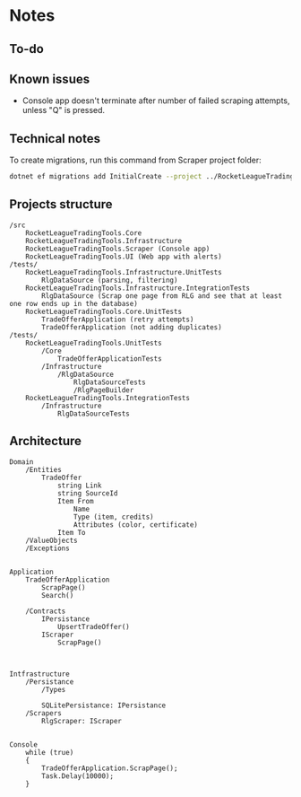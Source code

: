 # Notes

## To-do

## Known issues

- Console app doesn't terminate after number of failed scraping attempts, unless "Q" is pressed.

## Technical notes

To create migrations, run this command from Scraper project folder:

```bash
dotnet ef migrations add InitialCreate --project ../RocketLeagueTradingTools.Infrastructure --output-dir "Persistence/SQLite/Migrations"
```

## Projects structure

```
/src
	RocketLeagueTradingTools.Core
	RocketLeagueTradingTools.Infrastructure
	RocketLeagueTradingTools.Scraper (Console app)
	RocketLeagueTradingTools.UI (Web app with alerts)
/tests/
	RocketLeagueTradingTools.Infrastructure.UnitTests
		RlgDataSource (parsing, filtering)
	RocketLeagueTradingTools.Infrastructure.IntegrationTests
		RlgDataSource (Scrap one page from RLG and see that at least one row ends up in the database)
	RocketLeagueTradingTools.Core.UnitTests
		TradeOfferApplication (retry attempts)
		TradeOfferApplication (not adding duplicates)
/tests/
	RocketLeagueTradingTools.UnitTests
		/Core
			TradeOfferApplicationTests
		/Infrastructure
			/RlgDataSource
				RlgDataSourceTests
				/RlgPageBuilder
	RocketLeagueTradingTools.IntegrationTests
		/Infrastructure
			RlgDataSourceTests
```

## Architecture

```
Domain
	/Entities
		TradeOffer
			string Link
			string SourceId
			Item From
				Name
				Type (item, credits)
				Attributes (color, certificate)
			Item To
	/ValueObjects
	/Exceptions


Application
	TradeOfferApplication
		ScrapPage()
		Search()
		
	/Contracts
		IPersistance
			UpsertTradeOffer()
		IScraper
			ScrapPage()
		


Intfrastructure
	/Persistance
		/Types

		SQLitePersistance: IPersistance
	/Scrapers
		RlgScraper: IScraper


Console
	while (true)
	{
		TradeOfferApplication.ScrapPage();
		Task.Delay(10000);
	}
```
